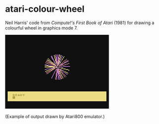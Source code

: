atari-colour-wheel
==================

Neil Harris' code from _Compute!'s First Book of Atari_ (1981) for drawing a colourful wheel in graphics mode 7.

![screenshot](screenshot.png)

(Example of output drawn by Atari800 emulator.)
